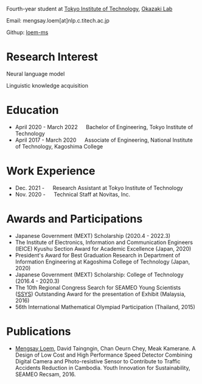 Fourth-year student at [Tokyo Institute of Technology](https://www.titech.ac.jp/english), [Okazaki Lab](https://www.nlp.c.titech.ac.jp/index.en.html)

Email: mengsay.loem[at]nlp.c.titech.ac.jp

Githup: [loem-ms](https://github.com/loem-ms)

# Research Interest

Neural language model

Linguistic knowledge acquisition

# Education
- April 2020 - March 2022 &emsp; Bachelor of Engineering, Tokyo Institute of Technology
- April 2017 - March 2020 &emsp; Associate of Engineering, National Institute of Technology, Kagoshima College

# Work Experience
- Dec. 2021 - &emsp; Research Assistant at Tokyo Institute of Technology
- Nov. 2020 - &emsp; Technical Staff at Novitas, Inc. 

# Awards and Participations
* Japanese Government (MEXT) Scholarship (2020.4 - 2022.3) 
* The Institute of Electronics, Information and Communication Engineers (IEICE) Kyushu Section Award for Academic Excellence (Japan, 2020)
* President's Award for Best Graduation Research in Department of Information Engineering at Kagoshima College of Technology (Japan, 2020)
* Japanese Government (MEXT) Scholarship: College of Technology (2016.4 - 2020.3) 
* The 10th Regional Congress Search for SEAMEO Young Scientists ([SSYS](http://www.recsam.edu.my/)) Outstanding Award for the presentation of Exhibit (Malaysia, 2016)
* 56th International Mathematical Olympiad Participation (Thailand, 2015)

# Publications
* <u>Mengsay Loem</u>, David Taingngin, Chan Oeurn Chey, Meak Kamerane. A Design of Low Cost and High Performance Speed Detector Combining Digital Camera and Photo-resistive Sensor to Contribute to Traffic Accidents Reduction in Cambodia. Youth Innovation for Sustainability, SEAMEO Recsam, 2016.  
